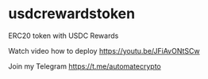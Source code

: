 # usdcrewardstoken
ERC20 token with USDC Rewards

Watch video how to deploy https://youtu.be/JFiAvONtSCw

Join my Telegram https://t.me/automatecrypto
